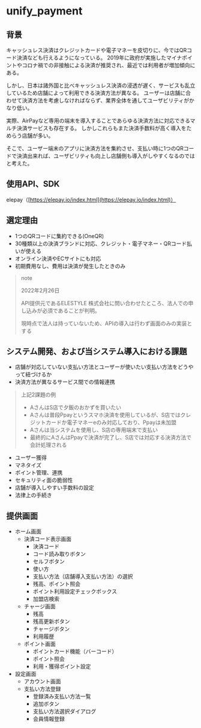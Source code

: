 # unify_payment

## 背景
キャッシュレス決済はクレジットカードや電子マネーを皮切りに、今ではQRコード決済なども行えるようになっている。
2019年に政府が実施したマイナポイントやコロナ禍での非接触による決済が推奨され、最近では利用者が増加傾向にある。

しかし、日本は諸外国と比べキャッシュレス決済の浸透が遅く、サービスも乱立しているため店舗によって利用できる決済方法が異なる。
ユーザーは店舗に合わせて決済方法を考慮しなければならず、業界全体を通してユーザビリティがかなり低い。

実際、AirPayなど専用の端末を導入することであらゆる決済方法に対応できるマルチ決済サービスも存在する。
しかしこれらもまた決済手数料が高く導入をためらう店舗が多い。

そこで、ユーザー端末のアプリに決済方法を集約させ、支払い時に1つのQRコードで決済出来れば、ユーザビリティも向上し店舗側も導入がしやすくなるのではと考えた。

## 使用API、SDK
elepay（[https://elepay.io/index.html](https://elepay.io/index.html)）

## 選定理由
* 1つのQRコードに集約できる(OneQR)
* 30種類以上の決済ブランドに対応、クレジット・電子マネー・QRコード払いが使える
* オンライン決済やECサイトにも対応
* 初期費用なし、費用は決済が発生したときのみ

> note
> 
> 2022年2月26日
> 
> API提供元であるELESTYLE 株式会社に問い合わせたところ、法人での申し込みが必須であることが判明。
> 
> 現時点で法人は持っていないため、APIの導入は行わず画面のみの実装とする

## システム開発、および当システム導入における課題
* 店舗が対応していない支払い方法とユーザーが使いたい支払い方法をどうやって紐づけるか
* 決済方法が異なるサービス間での情報連携
> 上記2課題の例
> 
> * AさんはS店で夕飯のおかずを買いたい
> * Aさんは普段Ppayというスマホ決済を使用しているが、S店ではクレジットカードか電子マネーeのみ対応しており、Ppayは未加盟
> * Aさんは当システムを使用し、S店の専用端末で支払い
> * 最終的にAさんはPpayで決済が完了し、S店では対応する決済方法で会計処理される
* ユーザー獲得
* マネタイズ
* ポイント管理、連携
* セキュリティ面の脆弱性
* 店舗が導入しやすい手数料の設定
* 法律上の手続き

## 提供画面
* ホーム画面
  * 決済コード表示画面
    * 決済コード
    * コード読み取りボタン
    * セルフボタン
    * 使い方
    * 支払い方法（店舗導入支払い方法）の選択
    * 残高、ポイント照会
    * ポイント利用設定チェックボックス
    * 加盟店検索
  * チャージ画面
    * 残高
    * 残高更新ボタン
    * チャージボタン
    * 利用履歴
  * ポイント画面
    * ポイントカード機能（バーコード）
    * ポイント照会
    * 利用・獲得ポイント設定
* 設定画面
  * アカウント画面
  * 支払い方法登録
    * 登録済み支払い方法一覧
    * 追加ボタン
    * 支払い方法選択ダイアログ
    * 会員情報登録
